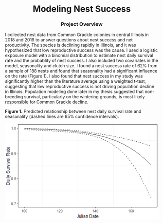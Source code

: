 # <div align="center">Modeling Nest Success</div>

### <div align="center">Project Overview</div>
I collected nest data from Common Grackle colonies in central Illinois in 2018 and 2019 to answer questions about nest success and net productivity. The species is declining rapidly in Illinois, and it was hypothesized that low reproductive success was the cause. I used a logistic exposure model with a binomial distribution to estimate nest daily survival rate and the probablity of nest success. I also included two covariates in the model, seasonality and clutch size. I found a nest success rate of 62% from a sample of 188 nests and found that seasonality had a significant influence on the rate (Figure 1). I also found that nest success in my study was significantly higher than the literature average using a weighted t-test, suggesting that low reproductive success is not driving population decline in Illinois. Population modeling done later in my thesis suggested that non-breeding survival, particularly on the wintering grounds, is most likely responsible for Common Grackle decline.<br/>

**Figure 1.** Predicted relationship between nest daily survival rate and seasonality (dashed lines are 95% confidence intervals).<br/>

![alt_text](https://github.com/nphorsley59/Modeling_Nest_Success/blob/master/DSR_over_season.png "DSR vs Seasonality")
